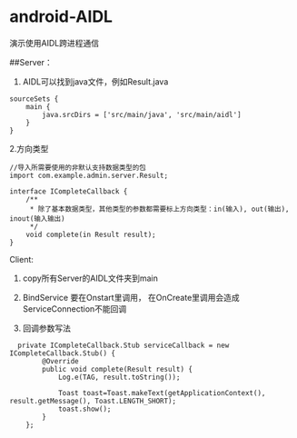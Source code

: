 # android-AIDL

演示使用AIDL跨进程通信

##Server：

1. AIDL可以找到java文件，例如Result.java

```
sourceSets {
    main {
        java.srcDirs = ['src/main/java', 'src/main/aidl']
    }
}
```

2.方向类型

```
//导入所需要使用的非默认支持数据类型的包
import com.example.admin.server.Result;

interface ICompleteCallback {
    /**
     * 除了基本数据类型，其他类型的参数都需要标上方向类型：in(输入), out(输出), inout(输入输出)
     */
    void complete(in Result result);
}
```

Client:

1. copy所有Server的AIDL文件夹到main

2. BindService 要在Onstart里调用， 在OnCreate里调用会造成ServiceConnection不能回调

3. 回调参数写法

```
  private ICompleteCallback.Stub serviceCallback = new ICompleteCallback.Stub() {
        @Override
        public void complete(Result result) {
            Log.e(TAG, result.toString());

            Toast toast=Toast.makeText(getApplicationContext(), result.getMessage(), Toast.LENGTH_SHORT);
            toast.show();
        }
    };
```

